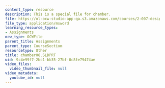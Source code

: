 ```yaml
---
content_type: resource
description: This is a special file for chamber.
file: https://ol-ocw-studio-app-qa.s3.amazonaws.com/courses/2-007-design-and-manufacturing-i-spring-2009/9c4e99f72bc1bb3527bf0c8fe79474ae_chamber08.SLDPRT
file_type: application/msword
learning_resource_types:
- Assignments
ocw_type: OCWFile
parent_title: Assignments
parent_type: CourseSection
resourcetype: Other
title: chamber08.SLDPRT
uid: 9c4e99f7-2bc1-bb35-27bf-0c8fe79474ae
video_files:
  video_thumbnail_file: null
video_metadata:
  youtube_id: null
---
```

